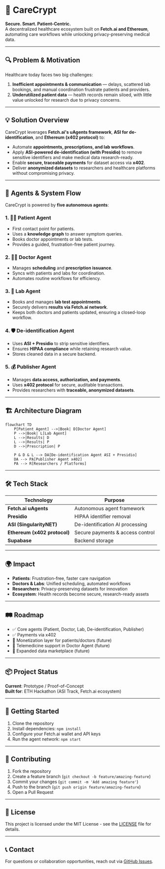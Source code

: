 # 🏥 CareCrypt  

**Secure. Smart. Patient-Centric.**  
A decentralized healthcare ecosystem built on **Fetch.ai and Ethereum**, automating care workflows while unlocking privacy-preserving medical data.  

---

## 🔍 Problem & Motivation  

Healthcare today faces two big challenges:  
1. **Inefficient appointments & communication** — delays, scattered lab bookings, and manual coordination frustrate patients and providers.  
2. **Underutilized patient data** — health records remain siloed, with little value unlocked for research due to privacy concerns.  

---

## 💡 Solution Overview  

CareCrypt leverages **Fetch.ai's uAgents framework**, **ASI for de-identification**, and **Ethereum (x402 protocol)** to:  

- Automate **appointments, prescriptions, and lab workflows**.  
- Apply **ASI-powered de-identification (with Presidio)** to remove sensitive identifiers and make medical data research-ready.  
- Enable **secure, traceable payments** for dataset access via **x402**.  
- Deliver **anonymized datasets** to researchers and healthcare platforms without compromising privacy.  

---

## 🤖 Agents & System Flow  

CareCrypt is powered by **five autonomous agents**:  

### 1. 🧑‍⚕️ Patient Agent  
- First contact point for patients.  
- Uses a **knowledge graph** to answer symptom queries.  
- Books doctor appointments or lab tests.  
- Provides a guided, frustration-free patient journey.  

### 2. 👨‍💼 Doctor Agent  
- Manages **scheduling** and **prescription issuance**.  
- Syncs with patients and labs for coordination.  
- Automates routine workflows for efficiency.  

### 3. 🔬 Lab Agent  
- Books and manages **lab test appointments**.  
- Securely delivers **results via Fetch.ai network**.  
- Keeps both doctors and patients updated, ensuring a closed-loop workflow.  

### 4. 🛡 De-identification Agent  
- Uses **ASI + Presidio** to strip sensitive identifiers.  
- Ensures **HIPAA compliance** while retaining research value.  
- Stores cleaned data in a secure backend.  

### 5. 💰 Publisher Agent  
- Manages **data access, authorization, and payments**.  
- Uses **x402 protocol** for secure, auditable transactions.  
- Provides researchers with **traceable, anonymized datasets**.  

---

## 🏗 Architecture Diagram

```mermaid
flowchart TD
    P[Patient Agent] -->|Book| D[Doctor Agent]
    P -->|Book| L[Lab Agent]
    L -->|Results| D
    L -->|Results| P
    D -->|Prescription| P

    P & D & L --> DA[De-identification Agent ASI + Presidio]
    DA --> PA[Publisher Agent x402]
    PA --> R[Researchers / Platforms]
```

---

## 🛠 Tech Stack

| Technology | Purpose |
|------------|---------|
| **Fetch.ai uAgents** | Autonomous agent framework |
| **Presidio** | HIPAA identifier removal |
| **ASI (SingularityNET)** | De-identification AI processing |
| **Ethereum (x402 protocol)** | Secure payments & access control |
| **Supabase** | Backend storage |

---

## 🌍 Impact

* **Patients**: Frustration-free, faster care navigation
* **Doctors & Labs**: Unified scheduling, automated workflows  
* **Researchers**: Privacy-preserving datasets for innovation
* **Ecosystem**: Health records become secure, research-ready assets

---

## 🛤 Roadmap

* ✅ Core agents (Patient, Doctor, Lab, De-identification, Publisher)
* ✅ Payments via x402
* 🔄 Monetization layer for patients/doctors (future)
* 🔄 Telemedicine support in Doctor Agent (future)
* 🔄 Expanded data marketplace (future)

---

## 📦 Project Status

**Current**: Prototype / Proof-of-Concept  
**Built for**: ETH Hackathon (ASI Track, Fetch.ai ecosystem)

---

## 🚀 Getting Started

1. Clone the repository
2. Install dependencies: `npm install`
3. Configure your Fetch.ai wallet and API keys
4. Run the agent network: `npm start`

---

## 🤝 Contributing

1. Fork the repository
2. Create a feature branch (`git checkout -b feature/amazing-feature`)
3. Commit your changes (`git commit -m 'Add amazing feature'`)
4. Push to the branch (`git push origin feature/amazing-feature`)
5. Open a Pull Request

---

## 📜 License

This project is licensed under the MIT License - see the [LICENSE](LICENSE) file for details.

---

## 📞 Contact

For questions or collaboration opportunities, reach out via [GitHub Issues](../../issues).
